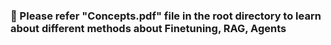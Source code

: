 ### 📙 Please refer "Concepts.pdf" file in the root directory to learn about different methods about Finetuning, RAG, Agents